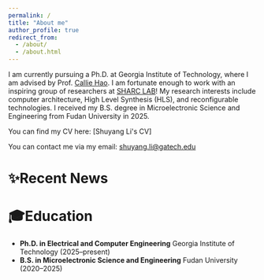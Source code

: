 ```yaml
---
permalink: /
title: "About me"
author_profile: true
redirect_from: 
  - /about/
  - /about.html
---
```


I am currently pursuing a Ph.D. at Georgia Institute of Technology, where I am advised by Prof. [Callie Hao](https://sites.gatech.edu/ece-callie/). I am fortunate enough to work with an inspiring group of researchers at [SHARC LAB](https://sharclab.ece.gatech.edu/)! My research interests include computer architecture, High Level Synthesis (HLS), and reconfigurable technologies. I received my B.S. degree in Microelectronic Science and Engineering from Fudan University in 2025.

You can find my CV here: [Shuyang Li's CV]

You can contact me via my email: shuyang.li@gatech.edu

✨Recent News
======

🎓Education
====
- **Ph.D. in Electrical and Computer Engineering**
  Georgia Institute of Technology (2025–present)
- **B.S. in Microelectronic Science and Engineering**
  Fudan University (2020–2025)
